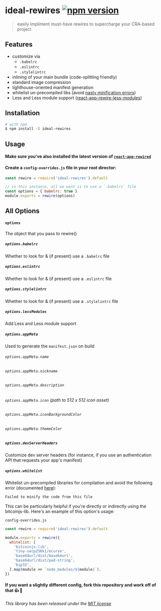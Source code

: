 ideal-rewires [![npm version](https://img.shields.io/npm/v/ideal-rewires.svg?style=flat)](https://www.npmjs.com/package/ideal-rewires)
=============================

> easily impliment must-have rewires to supercharge your CRA-based project

## Features
* customize via
	* `.babelrc`
	* `.eslintrc`
	* `.stylelintrc`
* inlining of your main bundle (code-splitting friendly)
* standard image compression
* lighthouse-oriented manifest generation
* whitelist un-precompiled libs (avoid [nasty minification errors](https://github.com/facebook/create-react-app/issues/3734))
* Less and Less module support ([react-app-rewire-less-modules](https://github.com/andriijas/react-app-rewire-less-modules))

## Installation

```sh
# with npm
$ npm install -D ideal-rewires
```

## Usage

#### Make sure you've also installed the latest version of [`react-app-rewired`](https://github.com/timarney/react-app-rewired)

#### Create a `config-overrides.js` file in your root director:

```js
const rewire = require('ideal-rewires').default

// in this instance, all we want is to use a `.babelrc` file
const options = { babelrc: true }
module.exports = rewire(options)
```

## All Options

#### `options`
The object that you pass to rewire()

##### `options.babelrc`
Whether to look for & (if present) use a `.babelrc` file

##### `options.eslintrc`
Whether to look for & (if present) use a `.eslintrc` file

##### `options.stylelintrc`
Whether to look for & (if present) use a `.stylelintrc` file

##### `options.lessModules`
Add Less and Less module support

##### `options.appMeta`
Used to generate the `manifest.json` on build

###### `options.appMeta.name`

###### `options.appMeta.nickname`

###### `options.appMeta.description`

###### `options.appMeta.icon` (path to 512 x 512 icon asset)

###### `options.appMeta.iconBackgroundColor`

###### `options.appMeta.themeColor`

##### `options.devServerHeaders`
Customize dev server headers (for instance, if you use an authentication API that requests your app's manifest)

##### `options.whitelist`
Whitelist un-precompiled libraries for compilation and avoid the following error (documented [here](https://github.com/facebook/create-react-app/issues/3734)):

```sh
Failed to minify the code from this file
```

This can be particularly helpful if you're directly or indirectly using the bitcoinjs-lib. Here's an example of this option's usage:

`config-overrides.js`

```js
const rewire = require('ideal-rewires').default

module.exports = rewire({
  whitelist: [
    'bitcoinjs-lib',
    'tiny-secp256k1/ecurve',
    'base64url/dist/base64url',
    'base64url/dist/pad-string',
    'bip32',
  ].map(module => `node_modules/${module}`),
})
```

#### If you want a slightly different config, fork this repository and work off of that 👍 🎉

###### This library has been released under the [MIT license](https://mit-license.org/)